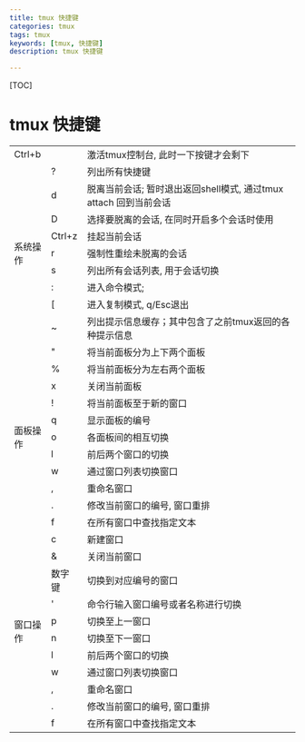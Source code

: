 ```yaml
---
title: tmux 快捷键
categories: tmux 
tags: tmux
keywords: [tmux, 快捷键]
description: tmux 快捷键

---
```


<!--more-->

[TOC]
# tmux 快捷键

<table>
    <tr>
        <td colspan="2"> Ctrl+b </td>
        <td>激活tmux控制台, 此时一下按键才会剩下</td>
    </tr>
    <tr>
        <td rowspan="9"> 系统操作 </td>
        <td> ? </td>
        <td>列出所有快捷键</td>
    </tr>
    <tr>
        <td> d </td>
        <td>脱离当前会话; 暂时退出返回shell模式, 通过tmux attach 回到当前会话</td>
    </tr>
    <tr>
        <td> D </td>
        <td>选择要脱离的会话, 在同时开启多个会话时使用</td>
    </tr>
    <tr>
        <td> Ctrl+z </td>
        <td>挂起当前会话</td>
    </tr>
    <tr>
        <td> r </td>
        <td>强制性重绘未脱离的会话</td>
    </tr>
    <tr>
        <td> s </td>
        <td>列出所有会话列表, 用于会话切换</td>
    </tr>
    <tr>
        <td> : </td>
        <td>进入命令模式;</td>
    </tr>
    <tr>
        <td> [ </td>
        <td>进入复制模式, q/Esc退出</td>
    </tr>
    <tr>
        <td> ~ </td>
        <td>列出提示信息缓存；其中包含了之前tmux返回的各种提示信息</td>
    </tr>
    <tr>
        <td rowspan="11"> 面板操作 </td>
        <td> " </td>
        <td>将当前面板分为上下两个面板</td>
    </tr>
    <tr>
        <td> % </td>
        <td>将当前面板分为左右两个面板</td>
    </tr>
    <tr>
        <td> x </td>
        <td>关闭当前面板</td>
    </tr>
    <tr>
        <td> ! </td>
        <td>将当前面板至于新的窗口</td>
    </tr>
    <tr>
        <td> q </td>
        <td>显示面板的编号</td>
    </tr>
    <tr>
        <td> o </td>
        <td>各面板间的相互切换</td>
    </tr>
    <tr>
        <td> l </td>
        <td>前后两个窗口的切换</td>
    </tr>
    <tr>
        <td> w </td>
        <td>通过窗口列表切换窗口</td>
    </tr>
    <tr>
        <td> , </td>
        <td>重命名窗口</td>
    </tr>
    <tr>
        <td> . </td>
        <td>修改当前窗口的编号, 窗口重排</td>
    </tr>
    <tr>
        <td> f </td>
        <td>在所有窗口中查找指定文本</td>
    </tr>
    <tr>
        <td rowspan="11"> 窗口操作 </td>
        <td> c </td>
        <td>新建窗口</td>
    </tr>
    <tr>
        <td> & </td>
        <td>关闭当前窗口</td>
    </tr>
    <tr>
        <td> 数字键 </td>
        <td>切换到对应编号的窗口</td>
    </tr>
    <tr>
        <td> ' </td>
        <td>命令行输入窗口编号或者名称进行切换</td>
    </tr>
    <tr>
        <td> p </td>
        <td>切换至上一窗口</td>
    </tr>
    <tr>
        <td> n </td>
        <td>切换至下一窗口</td>
    </tr>
    <tr>
        <td> l </td>
        <td>前后两个窗口的切换</td>
    </tr>
    <tr>
        <td> w </td>
        <td>通过窗口列表切换窗口</td>
    </tr>
    <tr>
        <td> , </td>
        <td>重命名窗口</td>
    </tr>
    <tr>
        <td> . </td>
        <td>修改当前窗口的编号, 窗口重排</td>
    </tr>
    <tr>
        <td> f </td>
        <td>在所有窗口中查找指定文本</td>
    </tr>
</table>